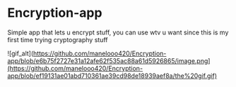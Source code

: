 # Encryption-app
Simple app that lets u encrypt stuff, you can use wtv u want since this is my first time trying cryptography stuff



![gif_alt](https://github.com/manelooo420/Encryption-app/blob/e6b75f2727e31a12afe62f535ac88a61d5926865/image.png](https://github.com/manelooo420/Encryption-app/blob/ef19131ae01abd710361ae39cd98de18939aef8a/the%20gif.gif)
